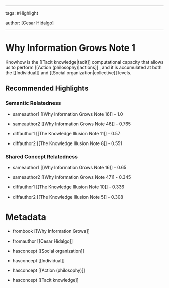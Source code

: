 




---

tags: #Highlight

author: [Cesar Hidalgo]

---
# Why Information Grows Note 1




Knowhow is the  [[Tacit knowledge|tacit]]  computational capacity that allows us to perform  [[Action (philosophy)|actions]] , and it is accumulated at both the  [[Individual]]  and  [[Social organization|collective]]  levels.


## Recommended Highlights

### Semantic Relatedness


- sameauthor1 [[Why Information Grows Note 16]] - 1.0

- sameauthor2 [[Why Information Grows Note 46]] - 0.765

- diffauthor1 [[The Knowledge Illusion Note 11]] - 0.57

- diffauthor2 [[The Knowledge Illusion Note 8]] - 0.551
### Shared Concept Relatedness


- sameauthor1 [[Why Information Grows Note 16]] - 0.65

- sameauthor2 [[Why Information Grows Note 47]] - 0.345

- diffauthor1 [[The Knowledge Illusion Note 10]] - 0.336

- diffauthor2 [[The Knowledge Illusion Note 5]] - 0.308
# Metadata


- frombook [[Why Information Grows]]

- fromauthor [[Cesar Hidalgo]]

- hasconcept [[Social organization]]

- hasconcept [[Individual]]

- hasconcept [[Action (philosophy)]]

- hasconcept [[Tacit knowledge]]